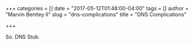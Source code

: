 +++
categories = []
date = "2017-05-12T01:48:00-04:00"
tags = []
author = "Marvin Bentley II"
slug = "dns-complications"
title = "DNS Complications"

+++

So. DNS Stub.
